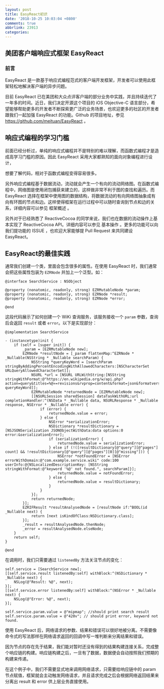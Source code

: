 ```yaml
---
layout: post
title: EasyReact初识
date: '2018-10-25 10:03:04 +0800'
comments: true
abbrlink: 23913
categories:
---
```

## 美团客户端响应式框架 EasyReact 
### 前言
EasyReact 是一款基于响应式编程范式的客户端开发框架，开发者可以使用此框架轻松地解决客户端的异步问题。

目前 EasyReact 已在美团和大众点评客户端的部分业务中实践，并且持续迭代了一年多的时间。近日，我们决定开源这个项目的 iOS Objective-C 语言部分，希望能够帮助更多的开发者不断探索更广泛的业务场景，也欢迎更多的社区的开发者跟我们一起加强 EasyReact 的功能。Github 的项目地址，参见 https://github.com/meituan/EasyReact 。
<!-- more -->

## 响应式编程的学习门槛
前面已经分析过，单纯的响应式编程并不是特别的难以理解，而函数式编程才是造成高学习门槛的原因。因此 EasyReact 采用大家都熟知的面向对象编程进行设计，

想要了解代码，相对于函数式编程变得容易很多。

另外响应式编程基于数据流动，流动就会产生一个有向的流动网络图。在函数式编程中，网络图是使用闭包捕获来建立的，这样做非常不利于图的查找和遍历。而 EasyReact 选择在框架中使用图的数据结构，将数据流动的有向网络图抽象成有向有环图的节点和边。这样使得框架在运行过程中可以随时查询到节点和边的关系，详细内容可以参见 框架概述 。

另外对于已经熟悉了 ReactiveCocoa 的同学来说，我们也在数据的流动操作上基本实现了 ReactiveCocoa API。详细内容可以参见 基本操作 。更多的功能可以向我们提功能的 ISSUE ，也欢迎大家能够提 Pull Request 来共同建设 EasyReact。

## EasyReact的最佳实践

通常我们创建一个类，里面会包含很多的属性。在使用 EasyReact 时，我们通常会把这些属性包装为 `EZRNode` 并加上一个泛型。如：

``` objc SearchService.h
@interface SearchService : NSObject

@property (nonatomic, readonly, strong) EZRMutableNode *param;
@property (nonatomic, readonly, strong) EZRNode *result;
@property (nonatomic, readonly, strong) EZRNode *error;

@end
```

这段代码展示了如何创建一个 WiKi 查询服务，该服务接收一个 `param` 参数，查询后会返回 `result` 或者 `error`。以下是实现部分：

```objc SearchService.m
@implementation SearchService

- (instancetype)init {
    if (self = [super init]) {
        _param = [EZRMutableNode new];
        EZRNode *resultNode = [_param flattenMap:^EZRNode * _Nullable(NSString * _Nullable searchParam) {
            NSString *queryKeyWord = [searchParam stringByAddingPercentEncodingWithAllowedCharacters:[NSCharacterSet  URLQueryAllowedCharacterSet]];
            NSURL *url = [NSURL URLWithString:[NSString stringWithFormat:@"https://en.wikipedia.org/w/api.php?action=query&titles=%@∝=revisions&rvprop=content&format=json&formatversion=2", queryKeyWord]];
            EZRMutableNode *returnedNode = [EZRMutableNode new];
            [[NSURLSession sharedSession] dataTaskWithURL:url completionHandler:^(NSData * _Nullable data, NSURLResponse * _Nullable response, NSError * _Nullable error) {
                if (error) {
                    returnedNode.value = error;
                } else {
                    NSError *serializationError;
                    NSDictionary *resultDictionary = [NSJSONSerialization JSONObjectWithData:data options:0 error:&serializationError];
                    if (serializationError) {
                        returnedNode.value = serializationError;
                    } else if (!([resultDictionary[@"query"][@"pages"] count] && !resultDictionary[@"query"][@"pages"][0][@"missing"])) {
                        NSError *notFoundError = [NSError errorWithDomain:@"com.example.service.wiki" code:100 userInfo:@{NSLocalizedDescriptionKey: [NSString stringWithFormat:@"keyword '%@' not found.", searchParam]}];
                        returnedNode.value = notFoundError;
                    } else {
                        returnedNode.value = resultDictionary;
                    }
                }
            }];
            return returnedNode;
        }];
        EZRIFResult *resultAnalysedNode = [resultNode if:^BOOL(id  _Nullable next) {
            return [next isKindOfClass:NSDictionary.class];
        }];
        _result = resultAnalysedNode.thenNode;
        _error = resultAnalysedNode.elseNode;
    }
    return self;
}

@end

```
在调用时，我们只需要通过 `listenedBy` 方法关注节点的变化：

```objc ViewController.m
self.service = [SearchService new];
[[self.service.result listenedBy:self] withBlock:^(NSDictionary * _Nullable next) {
    NSLog(@"Result: %@", next);
}];
[[self.service.error listenedBy:self] withBlock:^(NSError * _Nullable next) {
    NSLog(@"Error: %@", next);
}];

self.service.param.value = @"mipmap"; //should print search result
self.service.param.value = @"420v"; // should print error, keyword not found.
```

使用 EasyReact 后，网络请求的参数、结果和错误可以很好地被分离。不需要像命令式的写法那样在网络请求返回的回调中写一堆判断来分离结果和错误。

因为节点的存在先于结果，我们能对暂时还没有得到的结果构建连接关系，完成整个响应链的构建。响应链构建之后，一旦有了数据，数据便会自动按照我们预期的构建来传递。

在这个例子中，我们不需要显式地来调用网络请求，只需要给响应链中的 param 节点赋值，框架就会主动触发网络请求，并且请求完成之后会根据网络返回结果来分离出 result 和 error 供上层业务直接使用。

